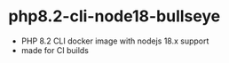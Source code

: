 # php8.2-cli-node18-bullseye

- PHP 8.2 CLI docker image with nodejs 18.x support
- made for CI builds
